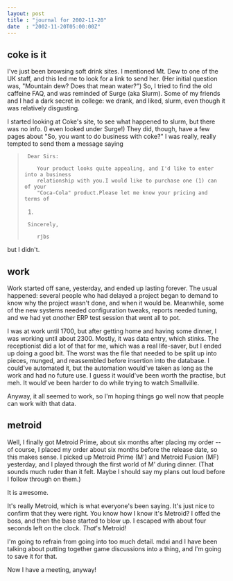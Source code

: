 ```yaml
---
layout: post
title : "journal for 2002-11-20"
date  : "2002-11-20T05:00:00Z"
---
```



## coke is it

I've just been browsing soft drink sites.  I mentioned Mt. Dew to one of the UK staff, and this led me to look for a link to send her.  (Her initial question was, "Mountain dew?  Does that mean water?")  So, I tried to find the old caffeine FAQ, and was reminded of Surge (aka Slurm).  Some of my friends and I had a dark secret in college:  we drank, and liked, slurm, even though it was relatively disgusting.

I started looking at Coke's site, to see what happened to slurm, but there was no info.  (I even looked under Surge!)  They did, though, have a few pages about "So, you want to do business with coke?"  I was really, really tempted to send them a message saying

<blockquote>
<pre><code>	Dear Sirs:<br />
	Your product looks quite appealing, and I'd like to enter into a business
	relationship with you.I would like to purchase one (1) can of your
	"Coca-Cola" product.Please let me know your pricing and terms of
</code></pre>
<ol>
<li value="delivery"><br /></li>
</ol>
<pre><code>	Sincerely,<br />
	rjbs
</code></pre>

</blockquote>

but I didn't.

## work

Work started off sane, yesterday, and ended up lasting forever.  The usual happened:  several people who had delayed a project began to demand to know why the project wasn't done, and when it would be.  Meanwhile, some of the new systems needed configuration tweaks, reports needed tuning, and we had yet <em>another</em> ERP test session that went all to pot.

I was at work until 1700, but after getting home and having some dinner, I was working until about 2300.  Mostly, it was data entry, which stinks.  The receptionist did a lot of that for me, which was a real life-saver, but I ended up doing a good bit.  The worst was the file that needed to be split up into pieces, munged, and reassembled before insertion into the database.  I could've automated it, but the automation would've taken as long as the work and had no future use.  I guess it would've been worth the practise, but meh.  It would've been harder to do while trying to watch Smallville.

Anyway, it all seemed to work, so I'm hoping things go well now that people can work with that data.

## metroid

Well, I finally got Metroid Prime, about six months after placing my order -- of course, I placed my order about six months before the release date, so this makes sense.  I picked up Metroid Prime (M') and Metroid Fusion (MF) yesterday, and I played through the first world of M' during dinner.  (That sounds much ruder than it felt.  Maybe I should say my plans out loud before I follow through on them.)

It is awesome.

It's really Metroid, which is what everyone's been saying.  It's just nice to confirm that they were right.  You know how I know it's Metroid?  I offed the boss, and then the base started to blow up.  I escaped with about four seconds left on the clock.  <em>That</em>'s Metroid!

I'm going to refrain from going into too much detail.  mdxi and I have been talking about putting together game discussions into a thing, and I'm going to save it for that.

Now I have a meeting, anyway!

